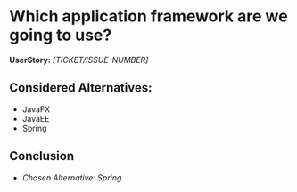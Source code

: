 # Which application framework are we going to use?
**UserStory:** *[TICKET/ISSUE-NUMBER]*

## Considered Alternatives:
* JavaFX
* JavaEE
* Spring

## Conclusion
* *Chosen Alternative: Spring*
